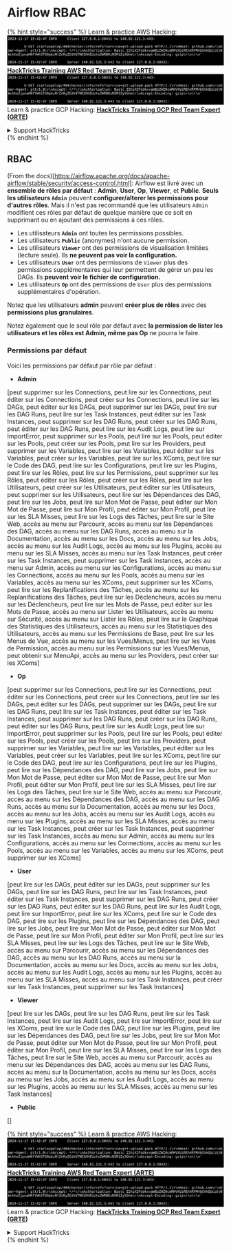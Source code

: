 # Airflow RBAC

{% hint style="success" %}
Learn & practice AWS Hacking:<img src="../../.gitbook/assets/image (1).png" alt="" data-size="line">[**HackTricks Training AWS Red Team Expert (ARTE)**](https://training.hacktricks.xyz/courses/arte)<img src="../../.gitbook/assets/image (1).png" alt="" data-size="line">\
Learn & practice GCP Hacking: <img src="../../.gitbook/assets/image (2).png" alt="" data-size="line">[**HackTricks Training GCP Red Team Expert (GRTE)**<img src="../../.gitbook/assets/image (2).png" alt="" data-size="line">](https://training.hacktricks.xyz/courses/grte)

<details>

<summary>Support HackTricks</summary>

* Check the [**subscription plans**](https://github.com/sponsors/carlospolop)!
* **Join the** 💬 [**Discord group**](https://discord.gg/hRep4RUj7f) or the [**telegram group**](https://t.me/peass) or **follow** us on **Twitter** 🐦 [**@hacktricks\_live**](https://twitter.com/hacktricks\_live)**.**
* **Share hacking tricks by submitting PRs to the** [**HackTricks**](https://github.com/carlospolop/hacktricks) and [**HackTricks Cloud**](https://github.com/carlospolop/hacktricks-cloud) github repos.

</details>
{% endhint %}

## RBAC

(From the docs)\[https://airflow.apache.org/docs/apache-airflow/stable/security/access-control.html]: Airflow est livré avec un **ensemble de rôles par défaut** : **Admin**, **User**, **Op**, **Viewer**, et **Public**. **Seuls les utilisateurs `Admin`** peuvent **configurer/alterer les permissions pour d'autres rôles**. Mais il n'est pas recommandé que les utilisateurs `Admin` modifient ces rôles par défaut de quelque manière que ce soit en supprimant ou en ajoutant des permissions à ces rôles.

* Les utilisateurs **`Admin`** ont toutes les permissions possibles.
* Les utilisateurs **`Public`** (anonymes) n'ont aucune permission.
* Les utilisateurs **`Viewer`** ont des permissions de visualisation limitées (lecture seule). Ils **ne peuvent pas voir la configuration.**
* Les utilisateurs **`User`** ont des permissions de `Viewer` plus des permissions supplémentaires qui leur permettent de gérer un peu les DAGs. Ils **peuvent voir le fichier de configuration.**
* Les utilisateurs **`Op`** ont des permissions de `User` plus des permissions supplémentaires d'opération.

Notez que les utilisateurs **admin** peuvent **créer plus de rôles** avec des **permissions plus granulaires**.

Notez également que le seul rôle par défaut avec **la permission de lister les utilisateurs et les rôles est Admin, même pas Op** ne pourra le faire.

### Permissions par défaut

Voici les permissions par défaut par rôle par défaut :

* **Admin**

\[peut supprimer sur les Connections, peut lire sur les Connections, peut éditer sur les Connections, peut créer sur les Connections, peut lire sur les DAGs, peut éditer sur les DAGs, peut supprimer sur les DAGs, peut lire sur les DAG Runs, peut lire sur les Task Instances, peut éditer sur les Task Instances, peut supprimer sur les DAG Runs, peut créer sur les DAG Runs, peut éditer sur les DAG Runs, peut lire sur les Audit Logs, peut lire sur ImportError, peut supprimer sur les Pools, peut lire sur les Pools, peut éditer sur les Pools, peut créer sur les Pools, peut lire sur les Providers, peut supprimer sur les Variables, peut lire sur les Variables, peut éditer sur les Variables, peut créer sur les Variables, peut lire sur les XComs, peut lire sur le Code des DAG, peut lire sur les Configurations, peut lire sur les Plugins, peut lire sur les Rôles, peut lire sur les Permissions, peut supprimer sur les Rôles, peut éditer sur les Rôles, peut créer sur les Rôles, peut lire sur les Utilisateurs, peut créer sur les Utilisateurs, peut éditer sur les Utilisateurs, peut supprimer sur les Utilisateurs, peut lire sur les Dépendances des DAG, peut lire sur les Jobs, peut lire sur Mon Mot de Passe, peut éditer sur Mon Mot de Passe, peut lire sur Mon Profil, peut éditer sur Mon Profil, peut lire sur les SLA Misses, peut lire sur les Logs des Tâches, peut lire sur le Site Web, accès au menu sur Parcourir, accès au menu sur les Dépendances des DAG, accès au menu sur les DAG Runs, accès au menu sur la Documentation, accès au menu sur les Docs, accès au menu sur les Jobs, accès au menu sur les Audit Logs, accès au menu sur les Plugins, accès au menu sur les SLA Misses, accès au menu sur les Task Instances, peut créer sur les Task Instances, peut supprimer sur les Task Instances, accès au menu sur Admin, accès au menu sur les Configurations, accès au menu sur les Connections, accès au menu sur les Pools, accès au menu sur les Variables, accès au menu sur les XComs, peut supprimer sur les XComs, peut lire sur les Replanifications des Tâches, accès au menu sur les Replanifications des Tâches, peut lire sur les Déclencheurs, accès au menu sur les Déclencheurs, peut lire sur les Mots de Passe, peut éditer sur les Mots de Passe, accès au menu sur Lister les Utilisateurs, accès au menu sur Sécurité, accès au menu sur Lister les Rôles, peut lire sur le Graphique des Statistiques des Utilisateurs, accès au menu sur les Statistiques des Utilisateurs, accès au menu sur les Permissions de Base, peut lire sur les Menus de Vue, accès au menu sur les Vues/Menus, peut lire sur les Vues de Permission, accès au menu sur les Permissions sur les Vues/Menus, peut obtenir sur MenuApi, accès au menu sur les Providers, peut créer sur les XComs]

* **Op**

\[peut supprimer sur les Connections, peut lire sur les Connections, peut éditer sur les Connections, peut créer sur les Connections, peut lire sur les DAGs, peut éditer sur les DAGs, peut supprimer sur les DAGs, peut lire sur les DAG Runs, peut lire sur les Task Instances, peut éditer sur les Task Instances, peut supprimer sur les DAG Runs, peut créer sur les DAG Runs, peut éditer sur les DAG Runs, peut lire sur les Audit Logs, peut lire sur ImportError, peut supprimer sur les Pools, peut lire sur les Pools, peut éditer sur les Pools, peut créer sur les Pools, peut lire sur les Providers, peut supprimer sur les Variables, peut lire sur les Variables, peut éditer sur les Variables, peut créer sur les Variables, peut lire sur les XComs, peut lire sur le Code des DAG, peut lire sur les Configurations, peut lire sur les Plugins, peut lire sur les Dépendances des DAG, peut lire sur les Jobs, peut lire sur Mon Mot de Passe, peut éditer sur Mon Mot de Passe, peut lire sur Mon Profil, peut éditer sur Mon Profil, peut lire sur les SLA Misses, peut lire sur les Logs des Tâches, peut lire sur le Site Web, accès au menu sur Parcourir, accès au menu sur les Dépendances des DAG, accès au menu sur les DAG Runs, accès au menu sur la Documentation, accès au menu sur les Docs, accès au menu sur les Jobs, accès au menu sur les Audit Logs, accès au menu sur les Plugins, accès au menu sur les SLA Misses, accès au menu sur les Task Instances, peut créer sur les Task Instances, peut supprimer sur les Task Instances, accès au menu sur Admin, accès au menu sur les Configurations, accès au menu sur les Connections, accès au menu sur les Pools, accès au menu sur les Variables, accès au menu sur les XComs, peut supprimer sur les XComs]

* **User**

\[peut lire sur les DAGs, peut éditer sur les DAGs, peut supprimer sur les DAGs, peut lire sur les DAG Runs, peut lire sur les Task Instances, peut éditer sur les Task Instances, peut supprimer sur les DAG Runs, peut créer sur les DAG Runs, peut éditer sur les DAG Runs, peut lire sur les Audit Logs, peut lire sur ImportError, peut lire sur les XComs, peut lire sur le Code des DAG, peut lire sur les Plugins, peut lire sur les Dépendances des DAG, peut lire sur les Jobs, peut lire sur Mon Mot de Passe, peut éditer sur Mon Mot de Passe, peut lire sur Mon Profil, peut éditer sur Mon Profil, peut lire sur les SLA Misses, peut lire sur les Logs des Tâches, peut lire sur le Site Web, accès au menu sur Parcourir, accès au menu sur les Dépendances des DAG, accès au menu sur les DAG Runs, accès au menu sur la Documentation, accès au menu sur les Docs, accès au menu sur les Jobs, accès au menu sur les Audit Logs, accès au menu sur les Plugins, accès au menu sur les SLA Misses, accès au menu sur les Task Instances, peut créer sur les Task Instances, peut supprimer sur les Task Instances]

* **Viewer**

\[peut lire sur les DAGs, peut lire sur les DAG Runs, peut lire sur les Task Instances, peut lire sur les Audit Logs, peut lire sur ImportError, peut lire sur les XComs, peut lire sur le Code des DAG, peut lire sur les Plugins, peut lire sur les Dépendances des DAG, peut lire sur les Jobs, peut lire sur Mon Mot de Passe, peut éditer sur Mon Mot de Passe, peut lire sur Mon Profil, peut éditer sur Mon Profil, peut lire sur les SLA Misses, peut lire sur les Logs des Tâches, peut lire sur le Site Web, accès au menu sur Parcourir, accès au menu sur les Dépendances des DAG, accès au menu sur les DAG Runs, accès au menu sur la Documentation, accès au menu sur les Docs, accès au menu sur les Jobs, accès au menu sur les Audit Logs, accès au menu sur les Plugins, accès au menu sur les SLA Misses, accès au menu sur les Task Instances]

* **Public**

\[]

{% hint style="success" %}
Learn & practice AWS Hacking:<img src="../../.gitbook/assets/image (1).png" alt="" data-size="line">[**HackTricks Training AWS Red Team Expert (ARTE)**](https://training.hacktricks.xyz/courses/arte)<img src="../../.gitbook/assets/image (1).png" alt="" data-size="line">\
Learn & practice GCP Hacking: <img src="../../.gitbook/assets/image (2).png" alt="" data-size="line">[**HackTricks Training GCP Red Team Expert (GRTE)**<img src="../../.gitbook/assets/image (2).png" alt="" data-size="line">](https://training.hacktricks.xyz/courses/grte)

<details>

<summary>Support HackTricks</summary>

* Check the [**subscription plans**](https://github.com/sponsors/carlospolop)!
* **Join the** 💬 [**Discord group**](https://discord.gg/hRep4RUj7f) or the [**telegram group**](https://t.me/peass) or **follow** us on **Twitter** 🐦 [**@hacktricks\_live**](https://twitter.com/hacktricks\_live)**.**
* **Share hacking tricks by submitting PRs to the** [**HackTricks**](https://github.com/carlospolop/hacktricks) and [**HackTricks Cloud**](https://github.com/carlospolop/hacktricks-cloud) github repos.

</details>
{% endhint %}
